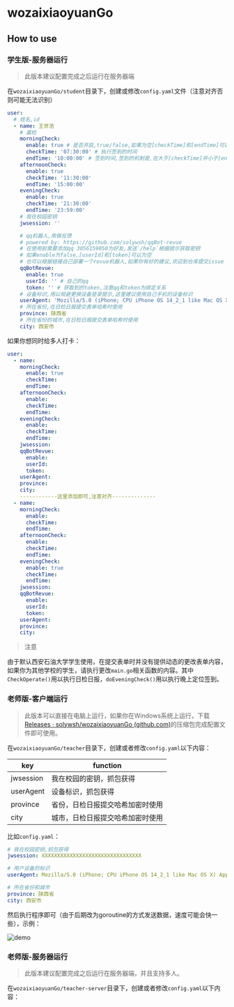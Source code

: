 # wozaixiaoyuanGo

## How to use

### 学生版-服务器运行

> 此版本建议配置完成之后运行在服务器端

在`wozaixiaoyuanGo/student`目录下，创建或修改`config.yaml`文件（注意对齐否则可能无法识别）

```yaml
user:
  # 姓名,id
  - name: 王世浩
    # 晨检
    morningCheck:
      enable: true # 是否开启,true/false,如果为空[checkTime]和[endTime]可以为空
      checkTime: '07:30:00' # 执行签到的时间
      endTime: '10:00:00' # 签到时间,签到的机制是,在大于[checkTime]并小于[endTime]之间执行,一天只会执行一次
    afternoonCheck:
      enable: true
      checkTime: '11:30:00'
      endTime: '15:00:00'
    eveningCheck:
      enable: true
      checkTime: '21:30:00'
      endTime: '23:59:00'
    # 我在校园密钥
    jwsession: ''

    # qq机器人,用做反馈
    # powered by: https://github.com/solywsh/qqBot-revue
    # 在使用前需要添加qq 3056159050为好友,发送`/help`根据提示获取密钥
    # 如果enable为false,[userId]和[token]可以为空
    # 也可以根据链接自己部署一个revue机器人,如果你有好的建议,欢迎到仓库提交issue
    qqBotRevue:
      enable: true
      userId: '' # 自己的qq
      token: '' # 获取到的token,注意qq和token为绑定关系
    # 设备标识,用以规避更换设备登录提示,这里建议使用自己手机的设备标识
    userAgent: 'Mozilla/5.0 (iPhone; CPU iPhone OS 14_2_1 like Mac OS X) AppleWebKit/605.1.15 (KHTML, like Gecko) Mobile/15E148 MicroMessenger/8.0.18(0x18001236) NetType/WIFI Language/zh_CN'
    # 所在省份,在日检日报提交表单哈希时使用
    province: 陕西省
    # 所在省份的城市,在日检日报提交表单哈希时使用
    city: 西安市
```

如果你想同时给多人打卡：

```yaml
user:
  - name:
    morningCheck:
      enable: true 
      checkTime: 
      endTime: 
    afternoonCheck:
      enable: 
      checkTime: 
      endTime: 
    eveningCheck:
      enable: 
      checkTime: 
      endTime: 
    jwsession: 
    qqBotRevue:
      enable: 
      userId: 
      token: 
    userAgent: 
    province: 
    city: 
    ------------这里添加即可,注意对齐--------------
  - name:
    morningCheck:
      enable:
      checkTime: 
      endTime:
    afternoonCheck:
      enable:
      checkTime:
      endTime:
    eveningCheck:
      enable: true
      checkTime:
      endTime:
    jwsession:
    qqBotRevue:
      enable:
      userId:
      token:
    userAgent:
    province:
    city:
```

> 注意

由于默认西安石油大学学生使用，在提交表单时并没有提供动态的更改表单内容，如果你为其他学校的学生，请执行更改`main.go`相关函数的内容。其中`CheckOperate()`用以执行日检日报，`doEveningCheck()`用以执行晚上定位签到。

### 老师版-客户端运行

> 此版本可以直接在电脑上运行，如果你在Windows系统上运行，下载[Releases · solywsh/wozaixiaoyuanGo (github.com)](https://github.com/solywsh/wozaixiaoyuanGo/releases)的压缩包完成配置文件即可使用。

在`wozaixiaoyuanGo/teacher`目录下，创建或者修改`config.yaml`以下内容：

| key       | function                         |
| --------- | -------------------------------- |
| jwsession | 我在校园的密钥，抓包获得         |
| userAgent | 设备标识，抓包获得               |
| province  | 省份，日检日报提交哈希加密时使用 |
| city      | 城市，日检日报提交哈希加密时使用 |

比如`config.yaml`：

```yaml
# 我在校园密钥,抓包获得
jwsession: XXXXXXXXXXXXXXXXXXXXXXXXXXXXXXXX

# 用户设备的标识
userAgent: Mozilla/5.0 (iPhone; CPU iPhone OS 14_2_1 like Mac OS X) AppleWebKit/605.1.15 (KHTML, like Gecko) Mobile/15E148 MicroMessenger/8.0.18(0x18001236) NetType/WIFI Language/zh_CN

# 所在省份和城市
province: 陕西省
city: 西安市
```

然后执行程序即可（由于后期改为goroutine的方式发送数据，速度可能会快一些），示例：

![demo](demo.gif)

### 老师版-服务器运行

> 此版本建议配置完成之后运行在服务器端，并且支持多人。

在`wozaixiaoyuanGo/teacher-server`目录下，创建或者修改`config.yaml`以下内容：

```yaml
```

